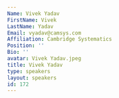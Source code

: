 ```yaml
---
Name: Vivek Yadav
FirstName: Vivek
LastName: Yadav
Email: vyadav@camsys.com
Affiliation: Cambridge Systematics
Position: ''
Bio: ''
avatar: Vivek Yadav.jpeg
title: Vivek Yadav
type: speakers
layout: speakers
id: 172
---
```

